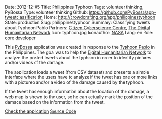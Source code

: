 Date: 2012-12-05
Title: Philippines Typhoon
Tags: volunteer thinking, PyBossa
Type: volunteer thinking
Github: https://github.com/PyBossa/app-tweetclassification
Home: http://crowdcrafting.org/app/philippinestyphoon
State: production
Slug: philippinestyphoon
Summary: Classifying tweets about Typhoon Pablo
Partners: <a href="http://citizencyberscience.net"><span itemprop="creator">Citizen Cyberscience Centre</span></a>, <a href="http://irevolution.net/2012/12/05/digital-response-to-typhoon-philippines/"><span itemprop="creator">The Digital Humanitarian Network</span></a>
Icon: typhoon.jpg
Iconauthor: <a href="http://www.flickr.com/photos/gsfc/8242494364/">NASA</a>
Lang: en
Role: core developer

This [PyBossa](http://daniellombrana.es/pybossa.html) application was created in response to the [Typhoon Pablo](https://en.wikipedia.org/wiki/Typhoon_Bopha_%282012%29) in the Philippines. The goal was to help the [Digital Humanitarian Network](http://irevolution.net/2012/12/05/digital-response-to-typhoon-philippines/) to analyze the posted tweets about the typhoon in order to identify pictures and/or videos of the damage.

The application loads a tweet (from CSV dataset) and presents a simple interface where the users have to analyze if the tweet has one or more links with a pictureo and/or a video of the damage caused by the typhoon. 

If the tweet has enough information about the location of the damage, a web map is shown to the user, so he can actually mark the position of the damage based on the information from the tweet.

<a target="_blank" class="btn" href="http://crowdcrafting.org/app/philippinestyphoon"><i class="icon-cog"></i> Check the application</a>
<a target="_blank" class="btn" href="https://github.com/PyBossa/app-tweetclassification
"><i class="icon-github"></i> Source Code</a>
